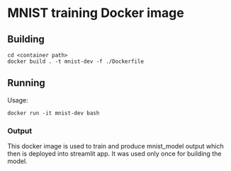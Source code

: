 # MNIST training Docker image

## Building
```
cd <container path>
docker build . -t mnist-dev -f ./Dockerfile
```

## Running
Usage:
```
docker run -it mnist-dev bash
```

### Output
This docker image is used to train and produce mnist_model output which then is deployed into streamlit app. It was used only once for building the model.